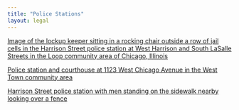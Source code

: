 ```yaml
---
title: "Police Stations"
layout: legal
---
```


[Image of the lockup keeper sitting in a rocking chair outside a row of jail cells in the Harrison Street police station at West Harrison and South LaSalle Streets in the Loop community area of Chicago, Illinois](/historical/timeline/1907/283/)

[Police station and courthouse at 1123 West Chicago Avenue in the West Town community area](/historical/timeline/1917/381/)

[Harrison Street police station with men standing on the sidewalk nearby looking over a fence](/historical/timeline/1911/415/)
